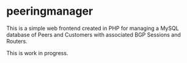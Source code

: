 # peeringmanager
This is a simple web frontend created in PHP for managing a MySQL database of Peers and Customers with associated BGP Sessions and Routers.  

This is work in progress.


